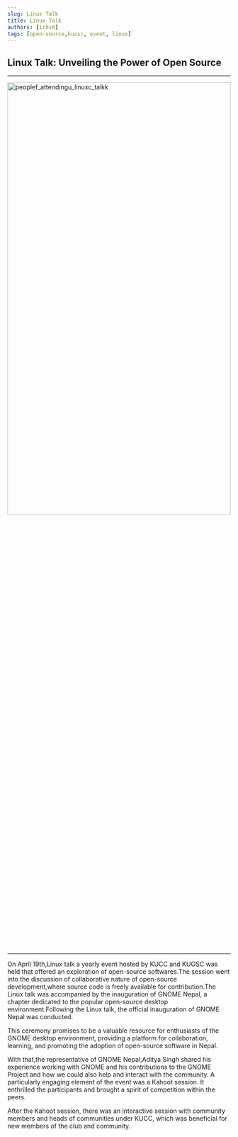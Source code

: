 ```yaml
---
slug: Linux Talk
title: Linux Talk
authors: [irhs0]
tags: [open-source,kuosc, event, linux]
---
```



## Linux Talk: Unveiling the Power of Open Source

<hr/>
<img
src={require('./img/linux_talk_01.webp').default}
alt="peoplef_attendingu_linuxc_talkk"
height="50%" 
width="100%"
/>
<hr/>

On April 19th,Linux talk a yearly event hosted by KUCC and KUOSC was held that offered an exploration of open-source softwares.The session went into the discussion of collaborative nature of open-source development,where source code is freely available for contribution.The Linux talk was accompanied by the inauguration of GNOME Nepal, a chapter dedicated to the popular open-source desktop environment.Following the Linux talk, the official inauguration of GNOME Nepal was conducted. 

This ceremony promises to be a valuable resource for enthusiasts of the GNOME desktop environment, providing a platform for collaboration, learning, and promoting the adoption of open-source software in Nepal.

With that,the representative of GNOME Nepal,Aditya Singh shared his experience working with GNOME and his contributions to the GNOME Project and how we could also help and interact with the community.
A particularly engaging element of the event was a Kahoot session. 
It enthrilled the participants and brought a spirit of competition within the peers. 

After the Kahoot session, there was an interactive session with community members and heads of communities under KUCC, which was beneficial for new members of the club and community.
